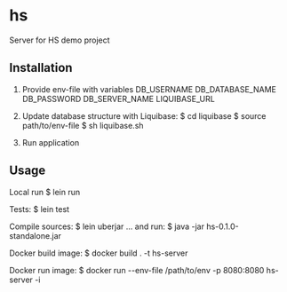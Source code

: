 # hs
Server for HS demo project

## Installation
1. Provide env-file with variables
    DB_USERNAME
    DB_DATABASE_NAME
    DB_PASSWORD
    DB_SERVER_NAME
    LIQUIBASE_URL

2. Update database structure with Liquibase:
    $ cd liquibase
    $ source path/to/env-file
    $ sh liquibase.sh

3. Run application

## Usage
Local run
    $ lein run

Tests:
    $ lein test

Compile sources:
    $ lein uberjar
... and run:
    $ java -jar hs-0.1.0-standalone.jar

Docker build image:
    $ docker build . -t hs-server

Docker run image:
    $ docker run --env-file /path/to/env -p 8080:8080 hs-server -i